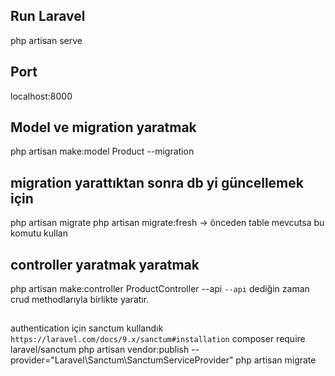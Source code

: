 
## Run Laravel
php artisan serve

## Port
localhost:8000

## Model ve migration yaratmak
php artisan make:model Product --migration 

## migration yarattıktan sonra db yi güncellemek için
php artisan migrate
php artisan migrate:fresh -> önceden table mevcutsa bu komutu kullan

## controller yaratmak yaratmak
php artisan make:controller ProductController --api
`--api` dediğin zaman crud methodlarıyla birlikte yaratır.

## #####################################
authentication için sanctum kullandık
` https://laravel.com/docs/9.x/sanctum#installation `
composer require laravel/sanctum
php artisan vendor:publish --provider="Laravel\Sanctum\SanctumServiceProvider"
php artisan migrate     





